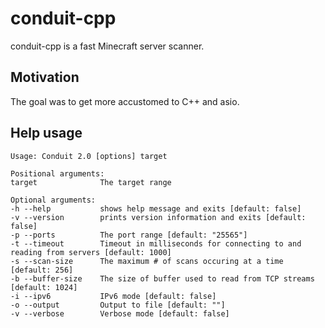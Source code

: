 # conduit-cpp
conduit-cpp is a fast Minecraft server scanner.

## Motivation
The goal was to get more accustomed to C++ and asio.
  
## Help usage
```
Usage: Conduit 2.0 [options] target 

Positional arguments:
target           	The target range

Optional arguments:
-h --help        	shows help message and exits [default: false]
-v --version     	prints version information and exits [default: false]
-p --ports       	The port range [default: "25565"]
-t --timeout     	Timeout in milliseconds for connecting to and reading from servers [default: 1000]
-s --scan-size   	The maximum # of scans occuring at a time [default: 256]
-b --buffer-size 	The size of buffer used to read from TCP streams [default: 1024]
-i --ipv6        	IPv6 mode [default: false]
-o --output      	Output to file [default: ""]
-v --verbose     	Verbose mode [default: false]
```
